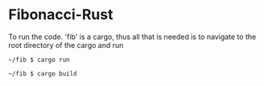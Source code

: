 # Fibonacci-Rust

To run the code.
'fib' is a cargo, thus all that is needed is to navigate to the root directory of the cargo and run

`~/fib $ cargo run`

`~/fib $ cargo build`
